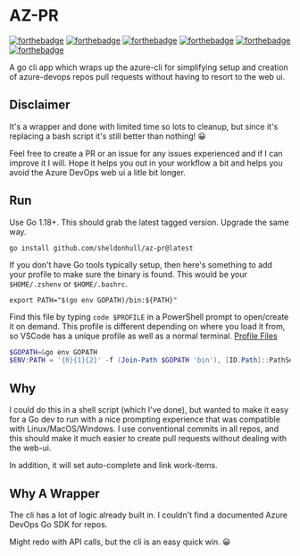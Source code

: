 # AZ-PR

[![forthebadge](https://forthebadge.com/images/badges/0-percent-optimized.svg)](https://forthebadge.com)
[![forthebadge](https://forthebadge.com/images/badges/contains-tasty-spaghetti-code.svg)](https://forthebadge.com)
[![forthebadge](https://forthebadge.com/images/badges/not-a-bug-a-feature.svg)](https://forthebadge.com)
[![forthebadge](https://forthebadge.com/images/badges/uses-badges.svg)](https://forthebadge.com)
[![forthebadge](https://forthebadge.com/images/badges/works-on-my-machine.svg)](https://forthebadge.com)
[![forthebadge](https://forthebadge.com/images/badges/you-didnt-ask-for-this.svg)](https://forthebadge.com)

A go cli app which wraps up the azure-cli for simplifying setup and creation of azure-devops repos pull requests without having to resort to the web ui.

## Disclaimer

It's a wrapper and done with limited time so lots to cleanup, but since it's replacing a bash script it's still better than nothing! 😀

Feel free to create a PR or an issue for any issues experienced and if I can improve it I will.
Hope it helps you out in your workflow a bit and helps you avoid the Azure DevOps web ui a litle bit longer.

## Run

Use Go 1.18+.
This should grab the latest tagged version.
Upgrade the same way.

```shell
go install github.com/sheldonhull/az-pr@latest
```

If you don't have Go tools typically setup, then here's something to add your profile to make sure the binary is found.
This would be your `$HOME/.zshenv` or `$HOME/.bashrc`.

```shell
export PATH="$(go env GOPATH)/bin:${PATH}"
```

Find this file by typing `code $PROFILE` in a PowerShell prompt to open/create it on demand.
This profile is different depending on where you load it from, so VSCode has a unique profile as well as a normal terminal.
[Profile Files](https://learn.microsoft.com/en-us/powershell/module/microsoft.powershell.core/about/about_profiles?view=powershell-7.3)

```powershell
$GOPATH=&go env GOPATH
$ENV:PATH = '{0}{1}{2}' -f (Join-Path $GOPATH 'bin'), [IO.Path]::PathSeparator, $ENV:PATH
```

## Why

I could do this in a shell script (which I've done), but wanted to make it easy for a Go dev to run with a nice prompting experience that was compatible with Linux/MacOS/Windows.
I use conventional commits in all repos, and this should make it much easier to create pull requests without dealing with the web-ui.

In addition, it will set auto-complete and link work-items.

## Why A Wrapper

The cli has a lot of logic already built in.
I couldn't find a documented Azure DevOps Go SDK for repos.

Might redo with API calls, but the cli is an easy quick win. 😀
